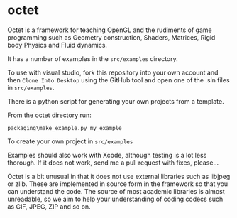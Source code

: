# octet

Octet is a framework for teaching OpenGL and the rudiments of game programming such
as Geometry construction, Shaders, Matrices, Rigid body Physics and Fluid dynamics.

It has a number of examples in the `src/examples` directory.

To use with visual studio, fork this repository into your own account and then
`Clone Into Desktop` using the GitHub tool and open one of the .sln files in `src/examples`.

There is a python script for generating your own projects from a template.

From the octet directory run:
```
packaging\make_example.py my_example
```
To create your own project in `src/examples`

Examples should also work with Xcode, although testing is a lot less thorough. If it does not work, send
me a pull request with fixes, please...

Octet is a bit unusual in that it does not use external libraries such as libjpeg or zlib.
These are implemented in source form in the framework so that you can understand the code.
The source of most academic libraries is almost unreadable, so we aim to help your understanding
of coding codecs such as GIF, JPEG, ZIP and so on.
